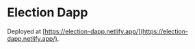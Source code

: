 # Election Dapp

Deployed at [https://election-dapp.netlify.app/](https://election-dapp.netlify.app/).